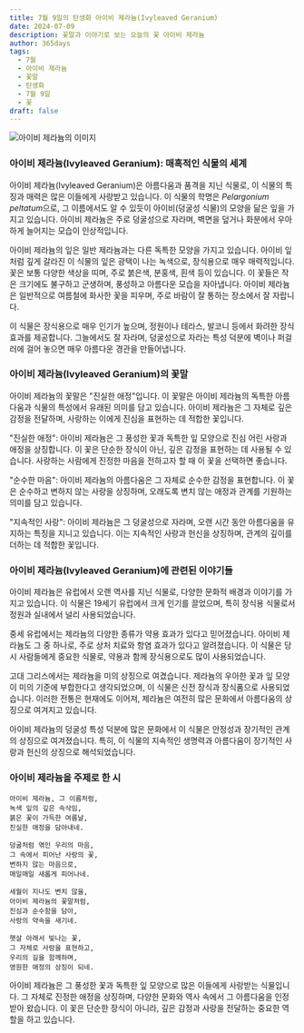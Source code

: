 ```yaml
---
title: 7월 9일의 탄생화 아이비 제라늄(Ivyleaved Geranium)
date: 2024-07-09
description: 꽃말과 이야기로 보는 오늘의 꽃 아이비 제라늄
author: 365days
tags:
  - 7월
  - 아이비 제라늄
  - 꽃말
  - 탄생화
  - 7월 9일
  - 꽃
draft: false
---
```


![아이비 제라늄의 이미지](https://cdn.pixabay.com/photo/2017/07/31/18/47/flower-2559930_960_720.jpg#center)


### 아이비 제라늄(Ivyleaved Geranium): 매혹적인 식물의 세계

아이비 제라늄(Ivyleaved Geranium)은 아름다움과 품격을 지닌 식물로, 이 식물의 특징과 매력은 많은 이들에게 사랑받고 있습니다. 이 식물의 학명은 *Pelargonium peltatum*으로, 그 이름에서도 알 수 있듯이 아이비(덩굴성 식물)의 모양을 닮은 잎을 가지고 있습니다. 아이비 제라늄은 주로 덩굴성으로 자라며, 벽면을 덮거나 화분에서 우아하게 늘어지는 모습이 인상적입니다.

아이비 제라늄의 잎은 일반 제라늄과는 다른 독특한 모양을 가지고 있습니다. 아이비 잎처럼 깊게 갈라진 이 식물의 잎은 광택이 나는 녹색으로, 장식용으로 매우 매력적입니다. 꽃은 보통 다양한 색상을 띠며, 주로 붉은색, 분홍색, 흰색 등이 있습니다. 이 꽃들은 작은 크기에도 불구하고 군생하며, 풍성하고 아름다운 모습을 자아냅니다. 아이비 제라늄은 일반적으로 여름철에 화사한 꽃을 피우며, 주로 바람이 잘 통하는 장소에서 잘 자랍니다.

이 식물은 장식용으로 매우 인기가 높으며, 정원이나 테라스, 발코니 등에서 화려한 장식 효과를 제공합니다. 그늘에서도 잘 자라며, 덩굴성으로 자라는 특성 덕분에 벽이나 퍼걸러에 걸어 놓으면 매우 아름다운 경관을 만들어냅니다.

### 아이비 제라늄(Ivyleaved Geranium)의 꽃말

아이비 제라늄의 꽃말은 "진실한 애정"입니다. 이 꽃말은 아이비 제라늄의 독특한 아름다움과 식물의 특성에서 유래된 의미를 담고 있습니다. 아이비 제라늄은 그 자체로 깊은 감정을 전달하며, 사랑하는 이에게 진심을 표현하는 데 적합한 꽃입니다.

"진실한 애정": 아이비 제라늄은 그 풍성한 꽃과 독특한 잎 모양으로 진심 어린 사랑과 애정을 상징합니다. 이 꽃은 단순한 장식이 아닌, 깊은 감정을 표현하는 데 사용될 수 있습니다. 사랑하는 사람에게 진정한 마음을 전하고자 할 때 이 꽃을 선택하면 좋습니다.

"순수한 마음": 아이비 제라늄의 아름다움은 그 자체로 순수한 감정을 표현합니다. 이 꽃은 순수하고 변하지 않는 사랑을 상징하며, 오래도록 변치 않는 애정과 관계를 기원하는 의미를 담고 있습니다.

"지속적인 사랑": 아이비 제라늄은 그 덩굴성으로 자라며, 오랜 시간 동안 아름다움을 유지하는 특징을 지니고 있습니다. 이는 지속적인 사랑과 헌신을 상징하며, 관계의 깊이를 더하는 데 적합한 꽃입니다.

### 아이비 제라늄(Ivyleaved Geranium)에 관련된 이야기들

아이비 제라늄은 유럽에서 오랜 역사를 지닌 식물로, 다양한 문화적 배경과 이야기를 가지고 있습니다. 이 식물은 19세기 유럽에서 크게 인기를 끌었으며, 특히 장식용 식물로서 정원과 실내에서 널리 사용되었습니다.

중세 유럽에서는 제라늄의 다양한 종류가 약용 효과가 있다고 믿어졌습니다. 아이비 제라늄도 그 중 하나로, 주로 상처 치료와 항염 효과가 있다고 알려졌습니다. 이 식물은 당시 사람들에게 중요한 식물로, 약용과 함께 장식용으로도 많이 사용되었습니다.

고대 그리스에서는 제라늄을 미의 상징으로 여겼습니다. 제라늄의 우아한 꽃과 잎 모양이 미의 기준에 부합한다고 생각되었으며, 이 식물은 신전 장식과 장식품으로 사용되었습니다. 이러한 전통은 현재에도 이어져, 제라늄은 여전히 많은 문화에서 아름다움의 상징으로 여겨지고 있습니다.

아이비 제라늄의 덩굴성 특성 덕분에 많은 문화에서 이 식물은 안정성과 장기적인 관계의 상징으로 여겨졌습니다. 특히, 이 식물의 지속적인 생명력과 아름다움이 장기적인 사랑과 헌신의 상징으로 해석되었습니다.

### 아이비 제라늄을 주제로 한 시

```
아이비 제라늄, 그 이름처럼,  
녹색 잎의 깊은 속삭임,  
붉은 꽃이 가득한 여름날,  
진실한 애정을 담아내네.

덩굴처럼 엮인 우리의 마음,  
그 속에서 피어난 사랑의 꽃,  
변하지 않는 마음으로,  
매일매일 새롭게 피어나네.

세월이 지나도 변치 않을,  
아이비 제라늄의 꽃말처럼,  
진심과 순수함을 담아,  
사랑의 약속을 새기네.

햇살 아래서 빛나는 꽃,  
그 자체로 사랑을 표현하고,  
우리의 길을 함께하며,  
영원한 애정의 상징이 되네.
```

아이비 제라늄은 그 풍성한 꽃과 독특한 잎 모양으로 많은 이들에게 사랑받는 식물입니다. 그 자체로 진정한 애정을 상징하며, 다양한 문화와 역사 속에서 그 아름다움을 인정받아 왔습니다. 이 꽃은 단순한 장식이 아니라, 깊은 감정과 사랑을 전달하는 중요한 역할을 하고 있습니다.


